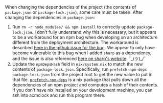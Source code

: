 When changing the dependencies of the project (the contents of `package.json` or `package-lock.json`), some care must be taken.
After changing the dependencies in `package.json`:
1. Run `rm -r node_modules/ && npm install` to correctly update `package-lock.json`. I don't fully understand why this is necessary, but it appears to be a workaround for an npm bug when developing on an architecture different from the deployment architecture. The workaround is described [here in the github issue for the bug](https://github.com/npm/cli/issues/4828#issuecomment-1145683953). We appear to only have become vulnerable to this bug when I added `sharp` as a dependency, and the issue is also referenced [here on sharp's website](https://sharp.pixelplumbing.com/install/#npm-v10). ¯\_(ツ)_/¯
2. Update the `npmDepsHash` field in `nix/system.nix` to match the new contents of `package-lock.json`. Specifically, run `prefetch-npm-deps package-lock.json` from the project root to get the new value to put in that file. [`prefetch-npm-deps`](https://search.nixos.org/packages?show=prefetch-npm-deps) is a nix package that pulls down all the dependencies of an npm project and computes a hash of their contents. If you don't have nix installed on your development machine, you can ssh into acmclock and run this program there.
